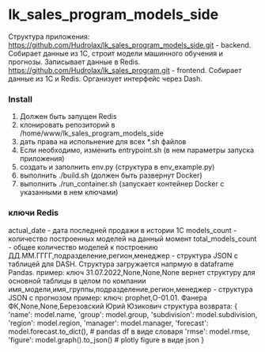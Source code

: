 # lk_sales_program_models_side
Структура приложения:
https://github.com/Hudrolax/lk_sales_program_models_side.git - backend. Собирает данные из 1С, строит модели машинного обучения и прогнозы. Записывает данные в Redis.
https://github.com/Hudrolax/lk_sales_program.git - frontend. Собирает данные из 1С и Redis. Организует интерфейс через Dash.

### Install
1. Должен быть запущен Redis
2. клонировать репозиторий в /home/www/lk_sales_program_models_side
3. дать права на испольнение для всех *.sh файлов
4. Если необходимо, изменить entrypoint.sh (в нем параметры запуска приложения)
5. создать и заполнить env.py (структура в env_example.py)
6. выполнить ./build.sh (должен быть развернут Docker)
7. выполнить ./run_container.sh (запускает контейнер Docker с указанными в нем ключами)

### ключи Redis
actual_date - дата последней продажи в истории 1С
models_count - количество построенных моделей на данный момент
total_models_count - общее количество моделей к построению
ДД.ММ.ГГГГ,подразделение,регион,менеджер - структура JSON с таблицей для DASH. Структура загружается напрмую в dataframe Pandas.
  пример:
  ключ 31.07.2022,None,None,None вернет структуру для основной таблицы в целом по компании
имя_модели,имя_группы,подразделение,регион,менеджер - структура JSON с прогнозом
  пример:
  ключ: prophet,О-01.01. Фанера ФК,None,None,Березовский Юрий Юзикович
  структура возврата:
    {
        'name': model.name,
        'group': model.group,
        'subdivision': model.subdivision,
        'region': model.region,
        'manager': model.manager,
        'forecast': model.forecast.to_dict(), # pandas df в виде словаря
        'rmse': model.rmse,
        'figure': model.graph().to_json() # plotly figure в виде json
     }
